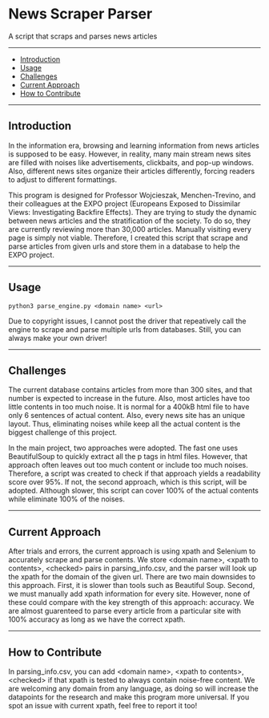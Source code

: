 # News Scraper Parser

A script that scraps and parses news articles

-------------------------

- [Introduction](#introduction)
- [Usage](#usage)
- [Challenges](#challenges)
- [Current Approach](#current-approach)
- [How to Contribute](#how-to-contribute)

-------------------------

## Introduction

In the information era, browsing and learning information from news articles is supposed to be easy. However, in reality, many main stream news sites are filled with noises like advertisements, clickbaits, and pop-up windows. Also, different news sites organize their articles differently, forcing readers to adjust to different formattings. 

This program is designed for Professor Wojcieszak, Menchen-Trevino, and their colleagues at the EXPO project (Europeans Exposed to Dissimilar Views: Investigating Backfire Effects). They are trying to study the dynamic between news articles and the stratification of the society. To do so, they are currently reviewing more than 30,000 articles. Manually visiting every page is simply not viable. Therefore, I created this script that scrape and parse articles from  given urls and store them in a database to help the EXPO project.

-------------------------

## Usage

```
python3 parse_engine.py <domain name> <url>
```
Due to copyright issues, I cannot post the driver that repeatively call the engine to scrape and parse multiple urls from databases. Still, you can always make your own driver!

-------------------------

## Challenges

The current database contains articles from more than 300 sites, and that number is expected to increase in the future. Also, most articles have too little contents in too much noise. It is normal for a 400kB html file to have only 6 sentences of actual content. Also, every news site has an unique layout. Thus, eliminating noises while keep all the actual content is the biggest challenge of this project.

In the main project, two approaches were adopted. The fast one uses BeautifulSoup to quickly extract all the p tags in html files. However, that approach often leaves out too much content or include too much noises. Therefore, a script was created to check if that approach yields a readability score over 95%. If not, the second approach, which is this script, will be adopted. Although slower, this script can cover 100% of the actual contents while eliminate 100% of the noises.

-------------------------

## Current Approach

After trials and errors, the current approach is using xpath and Selenium to accurately scrape and parse contents. We store \<domain name\>, \<xpath to contents\>, \<checked\> pairs in parsing_info.csv, and the parser will look up the xpath for the domain of the given url. There are two main downsides to this approach. First, it is slower than tools such as Beautiful Soup. Second, we must manually add xpath information for every site. However, none of these could compare with the key strength of this approach: accuracy. We are almost guarenteed to parse every article from a particular site with 100% accuracy as long as we have the correct xpath.

-------------------------

## How to Contribute

In parsing_info.csv, you can add \<domain name\>, \<xpath to contents\>, \<checked\> if that xpath is tested to always contain noise-free content. We are welcoming any domain from any language, as doing so will increase the datapoints for the research and make this program more universal.
If you spot an issue with current xpath, feel free to report it too!
